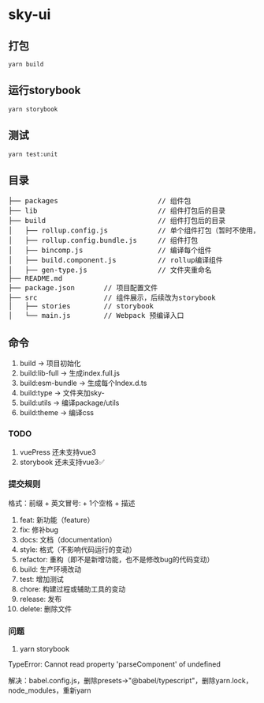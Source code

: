 # sky-ui

## 打包
```
yarn build
```
## 运行storybook
```
yarn storybook
```
## 测试
```
yarn test:unit
```

## 目录

<pre>
├── packages                        // 组件包
├── lib                             // 组件打包后的目录
├── build                           // 组件打包后的目录
│   ├── rollup.config.js            // 单个组件打包（暂时不使用，采用统一打包）
│   ├── rollup.config.bundle.js     // 组件打包
│   ├── bincomp.js                  // 编译每个组件
│   ├── build.component.js          // rollup编译组件
│   ├── gen-type.js                 // 文件夹重命名
├── README.md           
├── package.json       // 项目配置文件
├── src                // 组件展示，后续改为storybook
│   ├── stories        // storybook
│   └── main.js        // Webpack 预编译入口
</pre>

## 命令

1. build -> 项目初始化
1. build:lib-full -> 生成index.full.js
2. build:esm-bundle -> 生成每个Index.d.ts
3. build:type -> 文件夹加sky-
4. build:utils -> 编译package/utils
5. build:theme -> 编译css

### TODO
1. vuePress 还未支持vue3
2. storybook 还未支持vue3✅

### 提交规则

格式：前缀 + 英文冒号: + 1个空格 + 描述

1. feat: 新功能（feature）
2. fix: 修补bug
3. docs: 文档（documentation）
4. style: 格式（不影响代码运行的变动）
5. refactor: 重构（即不是新增功能，也不是修改bug的代码变动）
6. build: 生产环境改动
7. test: 增加测试
8. chore: 构建过程或辅助工具的变动
9. release: 发布
10. delete: 删除文件

### 问题

1. yarn storybook

TypeError: Cannot read property 'parseComponent' of undefined

解决：babel.config.js，删除presets->"@babel/typescript"，删除yarn.lock，node_modules，重新yarn